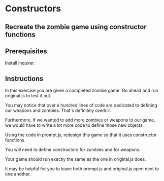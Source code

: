 # Constructors

## Recreate the zombie game using constructor functions

## Prerequisites
Install inquirer.

## Instructions
In this exercise you are given a completed zombie game. Go ahead and run original.js to test it out.

You may notice that over a hundred lines of code are dedicated to defining our weapons and zombies. That's definitely overkill.

Furthermore, if we wanted to add more zombies or weapons to our game, we would have to write a lot more code to define those new objects.

Using the code in prompt.js, redesign this game so that it uses constructor functions. 

You will need to define constructors for zombies and for weapons.

Your game should run exactly the same as the one in original.js does.

It may be helpful for you to leave both prompt.js and original.js open next to one another.

